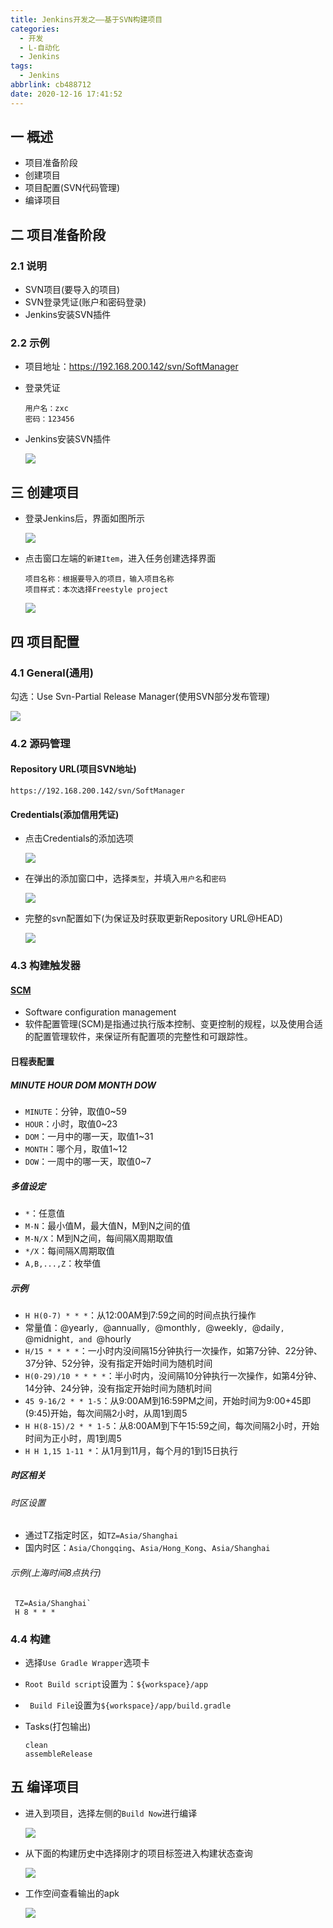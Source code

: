 ```yaml
---
title: Jenkins开发之——基于SVN构建项目
categories:
  - 开发
  - L-自动化
  - Jenkins
tags:
  - Jenkins
abbrlink: cb488712
date: 2020-12-16 17:41:52
---
```

## 一 概述

* 项目准备阶段
* 创建项目
* 项目配置(SVN代码管理)
* 编译项目

<!--more-->

## 二 项目准备阶段

### 2.1 说明

* SVN项目(要导入的项目)
* SVN登录凭证(账户和密码登录)
* Jenkins安装SVN插件

### 2.2 示例

* 项目地址：https://192.168.200.142/svn/SoftManager

* 登录凭证

  ```
  用户名：zxc
  密码：123456
  ```
  
* Jenkins安装SVN插件

  ![][1]
## 三 创建项目

* 登录Jenkins后，界面如图所示

  ![][2]
  
* 点击窗口左端的`新建Item`，进入任务创建选择界面

  ```
  项目名称：根据要导入的项目，输入项目名称
  项目样式：本次选择Freestyle project
  ```
  
  ![][3]

## 四 项目配置

### 4.1 General(通用)

勾选：Use Svn-Partial Release Manager(使用SVN部分发布管理)

![][4]

### 4.2 源码管理

#### Repository URL(项目SVN地址)

```
https://192.168.200.142/svn/SoftManager
```

#### Credentials(添加信用凭证)

* 点击Credentials的添加选项

  ![][5]
  
* 在弹出的添加窗口中，选择`类型`，并填入`用户名`和`密码`

  ![][6]
  
* 完整的svn配置如下(为保证及时获取更新Repository URL@HEAD)

  ![][7]
### 4.3 构建触发器

#### [SCM][21]

* Software configuration management 
* 软件配置管理(SCM)是指通过执行版本控制、变更控制的规程，以及使用合适的配置管理软件，来保证所有配置项的完整性和可跟踪性。

#### 日程表配置

##### MINUTE HOUR DOM MONTH DOW

* `MINUTE`：分钟，取值0~59
* `HOUR`：小时，取值0~23
* `DOM`：一月中的哪一天，取值1~31
* `MONTH`：哪个月，取值1~12
* `DOW`：一周中的哪一天，取值0~7

##### 多值设定

* `*`：任意值
* `M-N`：最小值M，最大值N，M到N之间的值
* `M-N/X`：M到N之间，每间隔X周期取值
* `*/X`：每间隔X周期取值
* `A,B,...,Z`：枚举值

##### 示例

* `H H(0-7) * * *`：从12:00AM到7:59之间的时间点执行操作
* 常量值：@yearly`, `@annually`, `@monthly`, `@weekly`, `@daily`, `@midnight`, and `@hourly
* `H/15 * * * *`：一小时内没间隔15分钟执行一次操作，如第7分钟、22分钟、37分钟、52分钟，没有指定开始时间为随机时间
* `H(0-29)/10 * * * *`：半小时内，没间隔10分钟执行一次操作，如第4分钟、14分钟、24分钟，没有指定开始时间为随机时间
* `45 9-16/2 * * 1-5`：从9:00AM到16:59PM之间，开始时间为9:00+45即(9:45)开始，每次间隔2小时，从周1到周5
* `H H(8-15)/2 * * 1-5`：从8:00AM到下午15:59之间，每次间隔2小时，开始时间为正小时，周1到周5
* `H H 1,15 1-11 *`：从1月到11月，每个月的1到15日执行

##### 时区相关
###### 时区设置

* 通过TZ指定时区，如`TZ=Asia/Shanghai`
* 国内时区：`Asia/Chongqing`、`Asia/Hong_Kong`、`Asia/Shanghai`

###### 示例(上海时间8点执行)

```
 TZ=Asia/Shanghai`
 H 8 * * *
```

### 4.4 构建

* 选择`Use Gradle Wrapper`选项卡

* `Root Build script`设置为：`${workspace}/app`

* ` Build File`设置为`${workspace}/app/build.gradle`

* Tasks(打包输出)

  ```
  clean
  assembleRelease
  ```

## 五 编译项目

* 进入到项目，选择左侧的`Build Now`进行编译

  ![][8]
  
* 从下面的构建历史中选择刚才的项目标签进入构建状态查询

  ![][9]
  
* 工作空间查看输出的apk

  ![][10]


[1]:https://cdn.staticaly.com/gh/PGzxc/CDN/master/blog-jenkins/jenkins-svn-plugin-svn-install.png
[2]:https://cdn.staticaly.com/gh/PGzxc/CDN/master/blog-jenkins/jenkins-svn-login-main-board.png
[3]:https://cdn.staticaly.com/gh/PGzxc/CDN/master/blog-jenkins/jenkins-svn-create-freestyle-project.png
[4]:https://cdn.staticaly.com/gh/PGzxc/CDN/master/blog-jenkins/jenkins-svn-general-select.png
[5]:https://cdn.staticaly.com/gh/PGzxc/CDN/master/blog-jenkins/jenkins-svn-credentials-add.png
[6]:https://cdn.staticaly.com/gh/PGzxc/CDN/master/blog-jenkins/jenkins-svn-credentials-username-password.png
[7]:https://cdn.staticaly.com/gh/PGzxc/CDN/master/blog-jenkins/jenkins-svn-source-subversion-config.png
[8]:https://cdn.staticaly.com/gh/PGzxc/CDN/master/blog-jenkins/jenkins-project-build-now.png
[9]:https://cdn.staticaly.com/gh/PGzxc/CDN/master/blog-jenkins/jenkins-build-tag-view.png
[10]:https://cdn.staticaly.com/gh/PGzxc/CDN/master/blog-jenkins/jenkins-build-output-apk.png




[21]:https://baike.baidu.com/item/scm/2039966?fr=aladdin